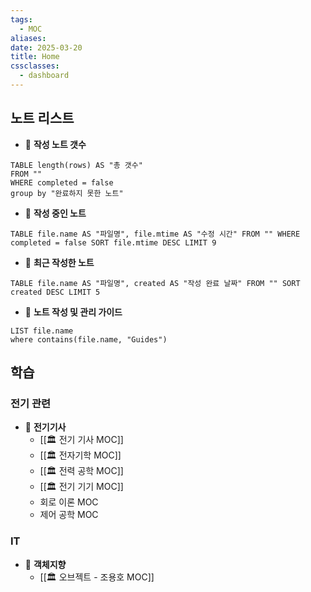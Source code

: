 ```yaml
---
tags:
  - MOC
aliases: 
date: 2025-03-20
title: Home
cssclasses:
  - dashboard
---
```


## 노트 리스트


- 📖 **작성 노트 갯수**
```dataview
TABLE length(rows) AS "총 갯수"
FROM ""
WHERE completed = false
group by "완료하지 못한 노트"
```

- 📖 **작성 중인 노트**
```dataview
TABLE file.name AS "파일명", file.mtime AS "수정 시간" FROM "" WHERE completed = false SORT file.mtime DESC LIMIT 9
```

- 📖 **최근 작성한 노트**
```dataview
TABLE file.name AS "파일명", created AS "작성 완료 날짜" FROM "" SORT created DESC LIMIT 5
```

- 📖 **노트 작성 및 관리 가이드**
```dataview
LIST file.name
where contains(file.name, "Guides")
```


## 학습

### 전기 관련

- 📖 **전기기사**
	- [[🏛️ 전기 기사 MOC]]
	- [[🏛️ 전자기학 MOC]]
	- [[🏛️ 전력 공학 MOC]]
	- [[🏛️ 전기 기기 MOC]]
	- 회로 이론 MOC
	- 제어 공학 MOC

### IT

- 📖 **객체지향**
	- [[🏛️ 오브젝트 - 조용호 MOC]]